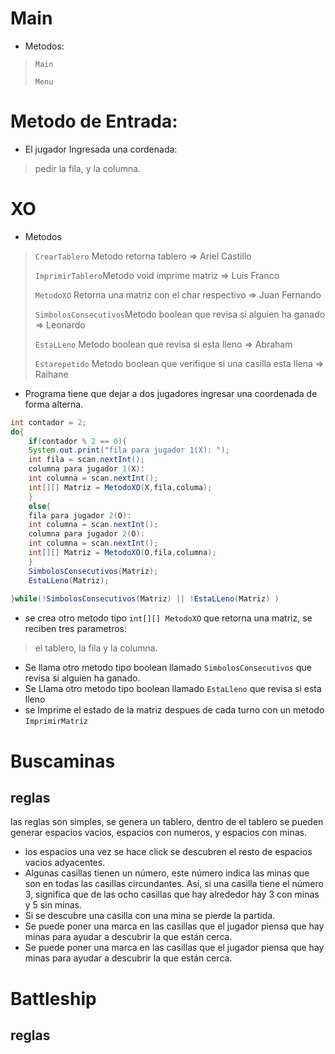 # Main
- Metodos:

> `Main`
> 
> `Menu`

# Metodo de Entrada:

- El jugador Ingresada una cordenada:

> pedir la fila, y la columna.

# XO

- Metodos

> `CrearTablero` Metodo retorna tablero => Ariel Castillo
> 
> `ImprimirTablero`Metodo void imprime matriz => Luis Franco
> 
> `MetodoXO` Retorna una matriz con el char respectivo => Juan Fernando
> 
> `SimbolosConsecutivos`Metodo boolean que revisa si alguien ha ganado => Leonardo
> 
> `EstaLLeno` Metodo boolean que revisa si esta lleno => Abraham
> 
> `Estarepetido` Metodo boolean que verifique si una casilla esta llena => Raihane

- Programa tiene que dejar a dos jugadores ingresar una coordenada de forma alterna.

```Java
int contador = 2;
do{
	if(contador % 2 == 0){
	System.out.print("fila para jugador 1(X): ");
	int fila = scan.nextInt();
	columna para jugador 1(X):
	int columna = scan.nextInt();
	int[][] Matriz = MetodoXO(X,fila,columa);
	}
	else{
	fila para jugador 2(O):
	int columna = scan.nextInt();
	columna para jugador 2(O):
	int columna = scan.nextInt();
	int[][] Matriz = MetodoXO(O,fila,columna);
	}
	SimbolosConsecutivos(Matriz);
	EstaLLeno(Matriz);
	
}while(!SimbolosConsecutivos(Matriz) || !EstaLLeno(Matriz) )
```

- se crea otro metodo tipo `int[][]`  `MetodoXO` que retorna una matriz, se reciben tres parametros:  
> el tablero, la fila y la columna.  
  
- Se llama otro metodo tipo boolean llamado `SimbolosConsecutivos` que revisa si alguien ha ganado.  
- Se Llama otro metodo tipo boolean llamado `EstaLleno` que revisa si esta lleno  
- se Imprime el estado de la matriz despues de cada turno con un metodo `ImprimirMatriz`
# Buscaminas
## reglas
las reglas son simples, se genera un tablero, dentro de el tablero se pueden generar espacios vacios, espacios con numeros, y espacios con minas.
- los espacios una vez se hace click se descubren el resto de espacios vacios adyacentes.
- Algunas casillas tienen un número, este número indica las minas que son en todas las casillas circundantes. Así, si una casilla tiene el número 3, significa que de las ocho casillas que hay alrededor hay 3 con minas y 5 sin minas.
- Si se descubre una casilla con una mina se pierde la partida.
- Se puede poner una marca en las casillas que el jugador piensa que hay minas para ayudar a descubrir la que están cerca.
- Se puede poner una marca en las casillas que el jugador piensa que hay minas para ayudar a descubrir la que están cerca.
# Battleship

## reglas
